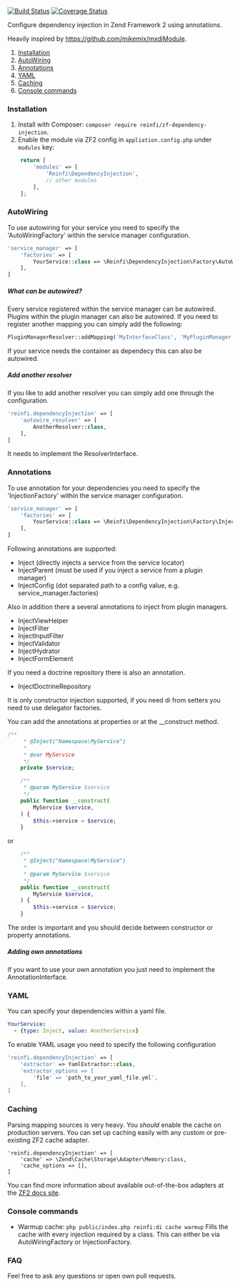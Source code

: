 [![Build Status](https://travis-ci.org/reinfi/zf-dependency-injection.svg?branch=master)](https://travis-ci.org/reinfi/zf-dependency-injection)
[![Coverage Status](https://coveralls.io/repos/github/reinfi/zf-dependency-injection/badge.svg?branch=master)](https://coveralls.io/github/reinfi/zf-dependency-injection?branch=master)

Configure dependency injection in Zend Framework 2 using annotations.

Heavily inspired by https://github.com/mikemix/mxdiModule.

1. [Installation](#installation)
2. [AutoWiring](#autowiring)
3. [Annotations](#annotations)
3. [YAML](#yaml)
4. [Caching](#caching)
6. [Console commands](#console-commands)

### Installation

1. Install with Composer: `composer require reinfi/zf-dependency-injection`.
2. Enable the module via ZF2 config in `appliation.config.php` under `modules` key:

```php
    return [
        'modules' => [
            'Reinfi\DependencyInjection',
            // other modules
        ],
    ];
```
### AutoWiring
To use autowiring for your service you need to specify the 'AutoWiringFactory' within the service manager configuration.
```php
'service_manager' => [
    'factories' => [
        YourService::class => \Reinfi\DependencyInjection\Factory\AutoWiringFactory::class,
    ],
]
```
##### What can be autowired?
Every service registered within the service manager can be autowired.
Plugins within the plugin manager can also be autowired. If you need to register another mapping you can simply add the following:
```php
PluginManagerResolver::addMapping('MyInterfaceClass', 'MyPluginManager');
```
If your service needs the container as dependecy this can also be autowired.
##### Add another resolver
If you like to add another resolver you can simply add one through the configuration.
```php
'reinfi.dependencyInjection' => [
    'autowire_resolver' => [
        AnotherResolver::class,
    ],
]
```
It needs to implement the ResolverInterface.

### Annotations
To use annotation for your dependencies you need to specify the 'InjectionFactory' within the service manager configuration.
```php
'service_manager' => [
    'factories' => [
        YourService::class => \Reinfi\DependencyInjection\Factory\InjectionFactory::class,
    ],
]
```
Following annotations are supported:
* Inject (directly injects a service from the service locator)
* InjectParent (must be used if you inject a service from a plugin manager)
* InjectConfig (dot separated path to a config value, e.g. service_manager.factories)

Also in addition there a several annotations to inject from plugin managers.
* InjectViewHelper
* InjectFilter
* InjectInputFilter
* InjectValidator
* InjectHydrator
* InjectFormElement

If you need a doctrine repository there is also an annotation.
* InjectDoctrineRepository

It is only constructor injection supported, if you need di from setters you need to use delegator factories.

You can add the annotations at properties or at the __construct method.

```php
/**
     * @Inject("Namespace\MyService")
     *
     * @var MyService
     */
    private $service;

    /**
     * @param MyService $service
     */
    public function __construct(
        MyService $service,
    ) {
        $this->service = $service;
    }
```
or
```php
    /**
     * @Inject("Namespace\MyService")
     *
     * @param MyService $service
     */
    public function __construct(
        MyService $service,
    ) {
        $this->service = $service;
    }
```
The order is important and you should decide between constructor or property annotations.
##### Adding own annotations
If you want to use your own annotation you just need to implement the AnnotationInterface.
### YAML
You can specify your dependencies within a yaml file.
```yaml
YourService:
  - {type: Inject, value: AnotherService}
```
To enable YAML usage you need to specify the following configuration
```php
'reinfi.dependencyInjection' => [
    'extractor' => YamlExtractor::class,
    'extractor_options => [
        'file' => 'path_to_your_yaml_file.yml',
    ],
]
```
### Caching
Parsing mapping sources is very heavy. You *should* enable the cache on production servers.
You can set up caching easily with any custom or pre-existing ZF2 cache adapter.
```
'reinfi.dependencyInjection' => [
    'cache' => \Zend\Cache\Storage\Adapter\Memory:class,
    'cache_options => [],
]
```

You can find more information about available out-of-the-box adapters at the [ZF2 docs site](http://framework.zend.com/manual/current/en/modules/zend.cache.storage.adapter.html).

### Console commands
* Warmup cache: `php public/index.php reinfi:di cache warmup`
  Fills the cache with every injection required by a class.
  This can either be via AutoWiringFactory or InjectionFactory.

### FAQ
Feel free to ask any questions or open own pull requests.